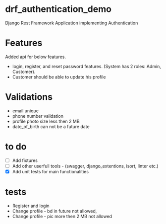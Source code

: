 # drf_authentication_demo
Django Rest Framework Application implementing Authentication

# Features
Added api for below features.
- login, register, and reset password features. (System has 2 roles: Admin, Customer).
- Customer should be able to update his profile

# Validations
- email unique
- phone number validation
- profile photo size less then 2 MB
- date_of_birth can not be a future date

# to do
- [ ] Add fixtures
- [ ] Add other userfull tools - (swagger, django_extentions, isort, linter etc.)
- [X] Add unit tests for main functionalities

# tests
- Register and login
- Change profile - bd in future not allowed, 
- Change profile - pic more then 2 MB not allowed
